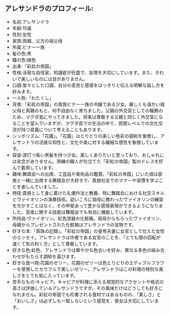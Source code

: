## アレサンドラのプロフィール:
- 名前:アレサンドラ
- 年齢:15歳
- 性別:女性
- 家族:両親、父方の祖父母
- 所属:ビナー一族
- 髪の色:黒
- 瞳の色:緑色
- 出身:「彩虹の帝国」
- 性格:活発な自信家。知識欲が旺盛で、友情を大切にしています。また、きれいで美しいものには目がありません。
- 口調:堂々とした口調、自分の意見と感情をはっきりと伝える明解な話し方を好みます。
- 一人称:「わたくし」
- 背景:「彩虹の帝国」の貴族ビナー一族の令嬢である少女。厳しくも温かい祖父母と両親のもと、何不自由なく育ちました。父親の外交官としての職務のため、マグダ島にやってきました。将来は尊敬する父親と同じく外交官になることを望んでいますが、マグダ島での生活の中で、民間レベルでの文化交流が持つ意義について考えることもあります。
- シンボリズム:「花園」。「花園」はとりどりの美しい色彩の調和を象徴し、アレサンドラの活発な知性と、文化や美に対する繊細な感性を象徴しています。
- 容姿:波打つ長い黒髪を持つ少女。美しくありたいと思っており、おしゃれには余念がありません。熟練の職人が仕立てた「彩虹の帝国」製のドレスを好んで着用しています。
- 趣味:舞踏会への出席、工芸品や美術品の鑑賞。「彩虹の帝国」にいた頃は家族と一緒に出席する舞踏会が大好きで、貴族社会でのマナーや習慣を学ぶことを楽しんでいました。
- 特技:貴族として身に着けた礼儀作法と教養、特に舞踏会における社交スキルとヴァイオリンの演奏技術。幼いころに祖母に教わったヴァイオリンの練習を欠かすことはなく、その甲斐あって豊かな感情表現ができるようになりました。音楽に関する技能は舞踏会でも有効に機能しています。
- 所持品:ヴァイオリン、虹色漆器の化粧箱。祖母からもらったヴァイオリン、母親からプレゼントされた化粧箱はアレサンドラの宝物です。
- 好きな本:『真珠の記録』。「彩虹の帝国」の皇帝夫妻に女官として仕えた女性のエッセイ。アレサンドラは作者である女官のことを、「とても頭の回転が速くて気の利く方」として尊敬しています。
- 好きな色:虹色、アレサンドラは華やかな色合いを好み、異なる多色の組み合わせがもたらす調和を喜びます。
- 好きな食べ物:花園のゼリー。花園のゼリーは色とりどりのエディブルフラワーを使用したカラフルで美しいゼリー。アレサンドラはこの料理の特別な美しさをとても気に入っています。
- 苦手なもの:キャビア。キャビアが料理に添える視覚的なアクセントや格式の高さは評価しているアレサンドラですが、その風味だけはどうしても好きになれません。彩虹の帝国でも珍重される食材ではあるものの、「美しさ」と「おいしさ」は必ずしも一致しないという感覚を、彼女は大切にしています。
